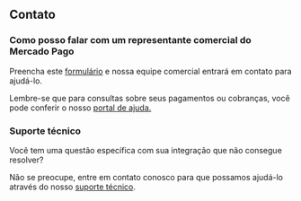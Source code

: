 ## Contato

### Como posso falar com um representante comercial do Mercado Pago

Preencha este [formulário](https://goo.gl/emptak) e nossa equipe comercial entrará em contato para ajudá-lo.

Lembre-se que para consultas sobre seus pagamentos ou cobranças, você pode conferir o nosso [portal de ajuda.](https://www.mercadopago.com.br/ajuda)

### Suporte técnico

Você tem uma questão específica com sua integração que não consegue resolver?

Não se preocupe, entre em contato conosco para que possamos ajudá-lo através do nosso [suporte técnico](https://www.mercadopago.com.br/developers/pt/support/).